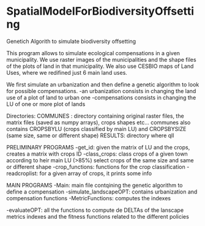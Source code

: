 # SpatialModelForBiodiversityOffsetting
Genetich Algorith to simulate biodiversity offsetting

This program allows to simulate ecological compensations in a given municipality. 
We use raster images of the municipalities and the shape files of the plots of land in that municipality. 
We also use CESBIO maps of Land Uses, where we redifined just 6 main land uses. 


We first simulate an urbanization and then define a genetic algorithm to look for possible compensations. 
-an urbanization consists in changing the land use of a plot of land to urban one
-compensations consists in changing the LU of one or more plot of lands 

Directories: 
COMMUNES : directory containing original raster files, the matrix files (saved as numpy arrays), crops shapes etc...
communes also contains CROPSBYLU (crops classified by main LU) and CROPSBYSIZE (same size, same or different shape)
RESULTS: directory where qll


PRELIMINARY PROGRAMS
-get_id: given the matrix of LU and the crops, creates a matrix with crops ID 
-class_crops: 
class crops of a given town according to heir main LU (>85%)
select crops of the same size and same or different shape
-crop_functions: functions for the crop classification
-readcroplist: for a given array of crops, it prints some info

MAIN PROGRAMS
-Main: main file contqining the genetic algorithm to define a compensation
-simulate_landscapeOPT: contains urbanization and compensation functions
-MetricFunctions: computes the indexes

-evaluateOPT: all the functions to compute de DELTAs of the lanscape metrics indexes 
	and the fitness functions related to the different policies

